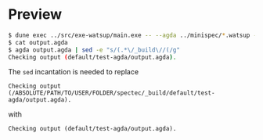 # Preview

```sh
$ dune exec ../src/exe-watsup/main.exe -- --agda ../minispec/*.watsup -o output.agda
$ cat output.agda
$ agda output.agda | sed -e "s/(.*\/_build\//(/g"
Checking output (default/test-agda/output.agda).
```

The `sed` incantation is needed to replace

    Checking output (/ABSOLUTE/PATH/TO/USER/FOLDER/spectec/_build/default/test-agda/output.agda).

with

    Checking output (default/test-agda/output.agda).
